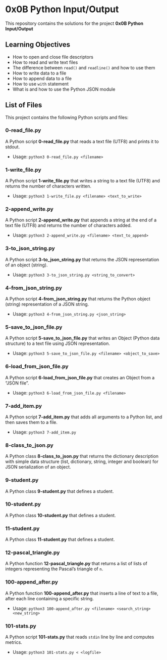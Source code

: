 # 0x0B Python Input/Output

This repository contains the solutions for the project **0x0B Python Input/Output** 

## Learning Objectives

- How to open and close file descriptors
- How to read and write text files
- The difference between `read()` and `readline()` and how to use them
- How to write data to a file
- How to append data to a file
- How to use `with` statement
- What is and how to use the Python JSON module

## List of Files

This project contains the following Python scripts and files:

### 0-read_file.py

A Python script **0-read_file.py** that reads a text file (UTF8) and prints it to stdout.

- Usage: `python3 0-read_file.py <filename>`

### 1-write_file.py

A Python script **1-write_file.py** that writes a string to a text file (UTF8) and returns the number of characters written.

- Usage: `python3 1-write_file.py <filename> <text_to_write>`

### 2-append_write.py

A Python script **2-append_write.py** that appends a string at the end of a text file (UTF8) and returns the number of characters added.

- Usage: `python3 2-append_write.py <filename> <text_to_append>`

### 3-to_json_string.py

A Python script **3-to_json_string.py** that returns the JSON representation of an object (string).

- Usage: `python3 3-to_json_string.py <string_to_convert>`

### 4-from_json_string.py

A Python script **4-from_json_string.py** that returns the Python object (string) representation of a JSON string.

- Usage: `python3 4-from_json_string.py <json_string>`

### 5-save_to_json_file.py

A Python script **5-save_to_json_file.py** that writes an Object (Python data structure) to a text file using JSON representation.

- Usage: `python3 5-save_to_json_file.py <filename> <object_to_save>`

### 6-load_from_json_file.py

A Python script **6-load_from_json_file.py** that creates an Object from a “JSON file”.

- Usage: `python3 6-load_from_json_file.py <filename>`

### 7-add_item.py

A Python script **7-add_item.py** that adds all arguments to a Python list, and then saves them to a file.

- Usage: `python3 7-add_item.py`

### 8-class_to_json.py

A Python class **8-class_to_json.py** that returns the dictionary description with simple data structure (list, dictionary, string, integer and boolean) for JSON serialization of an object.

### 9-student.py

A Python class **9-student.py** that defines a student.

### 10-student.py

A Python class **10-student.py** that defines a student.

### 11-student.py

A Python class **11-student.py** that defines a student.

### 12-pascal_triangle.py

A Python function **12-pascal_triangle.py** that returns a list of lists of integers representing the Pascal’s triangle of `n`.

### 100-append_after.py

A Python function **100-append_after.py** that inserts a line of text to a file, after each line containing a specific string.

- Usage: `python3 100-append_after.py <filename> <search_string> <new_string>`

### 101-stats.py

A Python script **101-stats.py** that reads `stdin` line by line and computes metrics.

- Usage: `python3 101-stats.py < <logfile>`
